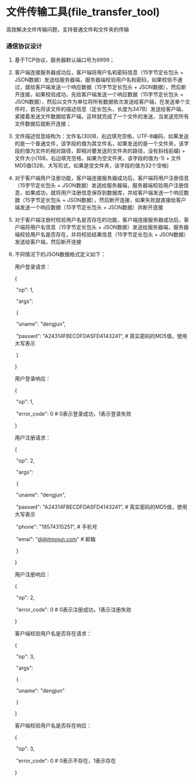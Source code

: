 # 文件传输工具(file_transfer_tool)

高效解决文件传输问题，支持普通文件和文件夹的传输

### 通信协议设计

1. 基于TCP协议，服务器默认端口号为9999；

2. 客户端连接服务器成功后，客户端将用户名和密码信息（15字节定长包头 + JSON数据）发送给服务器端，服务器端校验用户名和密码，如果校验不通过，就给客户端发送一个响应数据（15字节定长包头 + JSON数据），然后断开连接，如果校验成功，先给客户端发送一个响应数据（15字节定长包头 + JSON数据），然后以文件为单位将所有数据依次发送给客户端，在发送单个文件时，首先将该文件的描述信息（定长包头，长度为347B）发送给客户端，紧接着发送文件数据给客户端，这样就完成了一个文件的发送，当发送完所有文件数据后就断开连接；

3. 文件描述信息结构为：文件名(300B，右边填充空格，UTF-8编码，如果发送的是一个普通文件，该字段的值为其文件名，如果发送的是一个文件夹，该字段的值为文件的相对路径，即相对要发送的文件夹的路径，没有斜线前缀) + 文件大小(15B，右边填充空格，如果为空文件夹，该字段的值为-1) + 文件MD5值(32B，大写形式，如果是空文件夹，该字段的值为32个空格)

4. 对于客户端用户注册功能，客户端连接服务器成功后，客户端将用户注册信息（15字节定长包头 + JSON数据）发送给服务器端，服务器端校验用户注册信息，如果成功，就将用户注册信息保存到数据库，并给客户端发送一个响应数据（15字节定长包头 + JSON数据），然后断开连接，如果失败就直接给客户端发送一个响应数据（15字节定长包头 + JSON数据）并断开连接

5. 对于客户端注册时校验用户名是否存在的功能，客户端连接服务器成功后，客户端将用户名信息（15字节定长包头 + JSON数据）发送给服务器端，服务器端校验用户名是否存在，并将校验结果信息（15字节定长包头 + JSON数据）发送给客户端，然后断开连接

6. 不同情况下的JSON数据格式定义如下：

   用户登录请求：

   {

   ​	"op": 1,

   ​	"args": 

   ​		{

   ​			"uname": "dengjun",

   ​			"passwd": "A24314FBECDFDASFD4143241",   # 真实密码的MD5值，使用大写表示

   ​		}

   }

   用户登录响应：

   {

   ​	"op": 1,

   ​	"error_code": 0  # 0表示登录成功，1表示登录失败

   }

   用户注册请求：

   {

   ​	"op": 2,

   ​	"args": 

   ​		{

   ​			"uname": "dengjun",

   ​			"passwd": "A24314FBECDFDASFD4143241",   # 真实密码的MD5值，使用大写表示

   ​			"phone": "18574315251",  # 手机号

   ​			"emai": "dj@itmojun.com"  # 邮箱

   ​		}

   }

   用户注册响应：

   {

   ​	"op": 2,

   ​	"error_code": 0  # 0表示注册成功，1表示注册失败

   }

   客户端校验用户名是否存在请求：

   {

   ​	"op": 3,

   ​	"args": 

   ​		{

   ​			"uname": "dengjun"

   ​		}

   }

   客户端校验用户名是否存在响应：

   {

   ​	"op": 3,

   ​	"error_code": 0  # 0表示不存在，1表示存在

   }